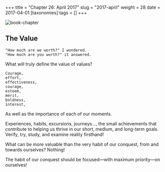 +++
title = "Chapter 26: April 2017"
slug = "2017-april"
weight = 28
date = 2017-04-01
[taxonomies]
tags = []
+++

![book-chapter](/images/books/oeur/26.jpg)

## The Value

```
"How much are we worth?" I wondered.
"How much are you worth?" it answered.
```
What will truly define the value of values?
```
Courage,
effort,
effectiveness,
courage,
esteem,
merit,
boldness,
interest,
```
As well as the importance of each of our moments.

Experiences, habits, excursions, journeys..., the small achievements that contribute to helping us thrive in our short, medium, and long-term goals. Verify, try, study, and examine reality firsthand!

What can be more valuable than the very habit of our conquest, from and towards ourselves? Nothing!

The habit of our conquest should be focused—with maximum priority—on ourselves!

